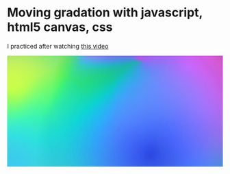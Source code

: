 # Moving gradation with javascript, html5 canvas, css

I practiced after watching [this video](https://www.youtube.com/watch?v=D6EiRSRhsbQ)

![image-20220224233916416](README.assets/image-20220224233916416.png)